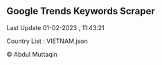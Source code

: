 

## Google Trends Keywords Scraper 
 
Last Update 01-02-2023 , 11:43:21

Country List :
VIETNAM.json



© Abdul Muttaqin 
